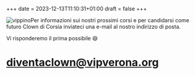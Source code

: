 +++
date = 2023-12-13T11:10:31+01:00
draft = false
+++

![vippino](/vippino128.png)Per informazioni sui nostri prossimi corsi e per candidarsi come futuro Clown di Corsia inviateci una e-mail al nostro indirizzo di posta.

Vi risponderemo il prima possibile :smile:

# diventaclown@vipverona.org